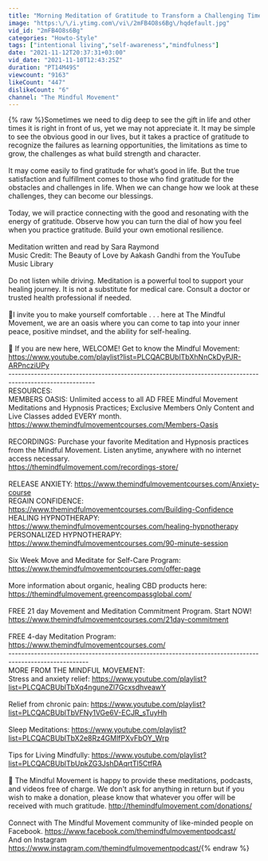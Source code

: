 ```yaml
---
title: "Morning Meditation of Gratitude to Transform a Challenging Time and Increase Joy | Mindful Movement"
image: "https:\/\/i.ytimg.com\/vi\/2mFB4O8s6Bg\/hqdefault.jpg"
vid_id: "2mFB4O8s6Bg"
categories: "Howto-Style"
tags: ["intentional living","self-awareness","mindfulness"]
date: "2021-11-12T20:37:31+03:00"
vid_date: "2021-11-10T12:43:25Z"
duration: "PT14M49S"
viewcount: "9163"
likeCount: "447"
dislikeCount: "6"
channel: "The Mindful Movement"
---
```

{% raw %}Sometimes we need to dig deep to see the gift in life and other times it is right in front of us, yet we may not appreciate it.  It may be simple to see the obvious good in our lives, but it takes a practice of gratitude to recognize the failures as learning opportunities, the limitations as time to grow, the challenges as what build strength and character.  <br /><br />It may come easily to find gratitude for what’s good in life.  But the true satisfaction and fulfillment comes to those who find gratitude for the obstacles and challenges in life.  When we can change how we look at these challenges, they can become our blessings.<br /><br />Today, we will practice connecting with the good and resonating with the energy of gratitude.  Observe how you can turn the dial of how you feel when you practice gratitude.  Build your own emotional resilience.  <br /><br />Meditation written and read by Sara Raymond<br />Music Credit: The Beauty of Love by Aakash Gandhi from the YouTube Music Library<br /><br />Do not listen while driving. Meditation is a powerful tool to support your healing journey. It is not a substitute for medical care. Consult a doctor or trusted health professional if needed.<br /><br />💜I invite you to make yourself comfortable . . . here at The Mindful Movement, we are an oasis where you can come to tap into your inner peace, positive mindset, and the ability for self-healing.<br /><br />💜 If you are new here, WELCOME!  Get to know the Mindful Movement: <a rel="nofollow" target="blank" href="https://www.youtube.com/playlist?list=PLCQACBUblTbXhNnCkDyPJR-ARPncziUPy">https://www.youtube.com/playlist?list=PLCQACBUblTbXhNnCkDyPJR-ARPncziUPy</a><br />---------------------------------------------------------------------------------------------------------<br />RESOURCES:<br />MEMBERS OASIS: Unlimited access to all AD FREE Mindful Movement Meditations and Hypnosis Practices; Exclusive Members Only Content and Live Classes added EVERY month.<br /><a rel="nofollow" target="blank" href="https://www.themindfulmovementcourses.com/Members-Oasis">https://www.themindfulmovementcourses.com/Members-Oasis</a> <br /><br />RECORDINGS: Purchase your favorite Meditation and Hypnosis practices from the Mindful Movement. Listen anytime, anywhere with no internet access necessary. <br /><a rel="nofollow" target="blank" href="https://themindfulmovement.com/recordings-store/">https://themindfulmovement.com/recordings-store/</a> <br /><br />RELEASE ANXIETY: <a rel="nofollow" target="blank" href="https://www.themindfulmovementcourses.com/Anxiety-course">https://www.themindfulmovementcourses.com/Anxiety-course</a><br />REGAIN CONFIDENCE:  <a rel="nofollow" target="blank" href="https://www.themindfulmovementcourses.com/Building-Confidence">https://www.themindfulmovementcourses.com/Building-Confidence</a><br />HEALING HYPNOTHERAPY: <a rel="nofollow" target="blank" href="https://www.themindfulmovementcourses.com/healing-hypnotherapy">https://www.themindfulmovementcourses.com/healing-hypnotherapy</a><br />PERSONALIZED HYPNOTHERAPY:  <a rel="nofollow" target="blank" href="https://www.themindfulmovementcourses.com/90-minute-session">https://www.themindfulmovementcourses.com/90-minute-session</a>  <br /><br />Six Week Move and Meditate for Self-Care Program: <a rel="nofollow" target="blank" href="https://www.themindfulmovementcourses.com/offer-page">https://www.themindfulmovementcourses.com/offer-page</a> <br /><br />More information about organic, healing CBD products here: <a rel="nofollow" target="blank" href="https://themindfulmovement.greencompassglobal.com/">https://themindfulmovement.greencompassglobal.com/</a> <br /><br />FREE 21 day Movement and Meditation Commitment Program.  Start NOW! <a rel="nofollow" target="blank" href="https://www.themindfulmovementcourses.com/21day-commitment">https://www.themindfulmovementcourses.com/21day-commitment</a><br /><br />FREE 4-day Meditation Program: <a rel="nofollow" target="blank" href="https://www.themindfulmovementcourses.com/">https://www.themindfulmovementcourses.com/</a> <br />-------------------------------------------------------------------------------------------------------<br />MORE FROM THE MINDFUL MOVEMENT:<br />Stress and anxiety relief: <a rel="nofollow" target="blank" href="https://www.youtube.com/playlist?list=PLCQACBUblTbXq4nguneZl7GcxsdhveawY">https://www.youtube.com/playlist?list=PLCQACBUblTbXq4nguneZl7GcxsdhveawY</a> <br /><br />Relief from chronic pain: <a rel="nofollow" target="blank" href="https://www.youtube.com/playlist?list=PLCQACBUblTbVFNy1VGe6V-ECJR_sTuyHh">https://www.youtube.com/playlist?list=PLCQACBUblTbVFNy1VGe6V-ECJR_sTuyHh</a> <br /><br />Sleep Meditations: <a rel="nofollow" target="blank" href="https://www.youtube.com/playlist?list=PLCQACBUblTbX2e8Rz4GMlfPXvFbOY_Wrp">https://www.youtube.com/playlist?list=PLCQACBUblTbX2e8Rz4GMlfPXvFbOY_Wrp</a><br /><br />Tips for Living Mindfully: <a rel="nofollow" target="blank" href="https://www.youtube.com/playlist?list=PLCQACBUblTbUpkZG3JshDAqrtTl5CtfRA">https://www.youtube.com/playlist?list=PLCQACBUblTbUpkZG3JshDAqrtTl5CtfRA</a><br /><br />🙏 The Mindful Movement is happy to provide these meditations, podcasts, and videos free of charge. We don't ask for anything in return but if you wish to make a donation, please know that whatever you offer will be received with much gratitude. <a rel="nofollow" target="blank" href="http://themindfulmovement.com/donations/">http://themindfulmovement.com/donations/</a> <br /><br />Connect with The Mindful Movement community of like-minded people on Facebook.  <a rel="nofollow" target="blank" href="https://www.facebook.com/themindfulmovementpodcast/">https://www.facebook.com/themindfulmovementpodcast/</a> <br />And on Instagram <a rel="nofollow" target="blank" href="https://www.instagram.com/themindfulmovementpodcast/">https://www.instagram.com/themindfulmovementpodcast/</a>{% endraw %}
